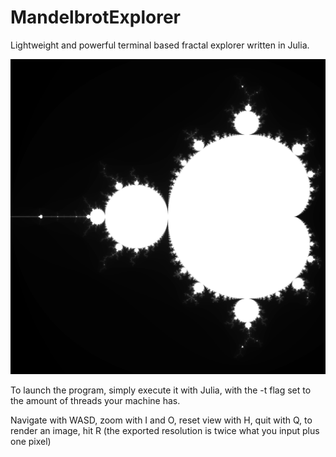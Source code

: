 # MandelbrotExplorer
Lightweight and powerful terminal based fractal explorer written in Julia.

![alt text](https://github.com/admiralpav/MandelbrotExplorer/blob/main/gallery/full.png?raw=true)


To launch the program, simply execute it with Julia, with the -t flag set to the amount of threads your machine has.

Navigate with WASD, zoom with I and O, reset view with H, quit with Q, to render an image, hit R (the exported resolution is twice what you input plus one pixel)
